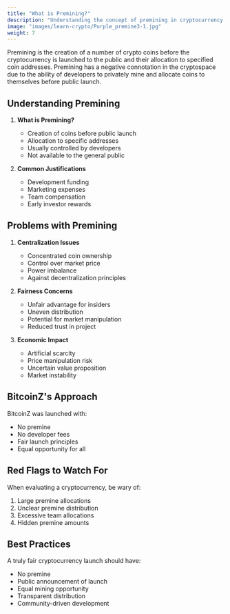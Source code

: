 ```yaml
---
title: "What is Premining?"
description: "Understanding the concept of premining in cryptocurrency projects and why it can be problematic for fair distribution."
image: "images/learn-crypto/Purple_premine3-1.jpg"
weight: 7
---
```


Premining is the creation of a number of crypto coins before the cryptocurrency is launched to the public and their allocation to specified coin addresses. Premining has a negative connotation in the cryptospace due to the ability of developers to privately mine and allocate coins to themselves before public launch.

## Understanding Premining

1. **What is Premining?**
   - Creation of coins before public launch
   - Allocation to specific addresses
   - Usually controlled by developers
   - Not available to the general public

2. **Common Justifications**
   - Development funding
   - Marketing expenses
   - Team compensation
   - Early investor rewards

## Problems with Premining

1. **Centralization Issues**
   - Concentrated coin ownership
   - Control over market price
   - Power imbalance
   - Against decentralization principles

2. **Fairness Concerns**
   - Unfair advantage for insiders
   - Uneven distribution
   - Potential for market manipulation
   - Reduced trust in project

3. **Economic Impact**
   - Artificial scarcity
   - Price manipulation risk
   - Uncertain value proposition
   - Market instability

## BitcoinZ's Approach

BitcoinZ was launched with:
- No premine
- No developer fees
- Fair launch principles
- Equal opportunity for all

## Red Flags to Watch For

When evaluating a cryptocurrency, be wary of:
1. Large premine allocations
2. Unclear premine distribution
3. Excessive team allocations
4. Hidden premine amounts

## Best Practices

A truly fair cryptocurrency launch should have:
- No premine
- Public announcement of launch
- Equal mining opportunity
- Transparent distribution
- Community-driven development